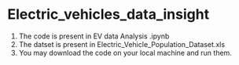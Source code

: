 # Electric_vehicles_data_insight
1. The code is present in EV data Analysis .ipynb
2. The datset is present in Electric_Vehicle_Population_Dataset.xls
3. You may download the code on your local machine and run them.
